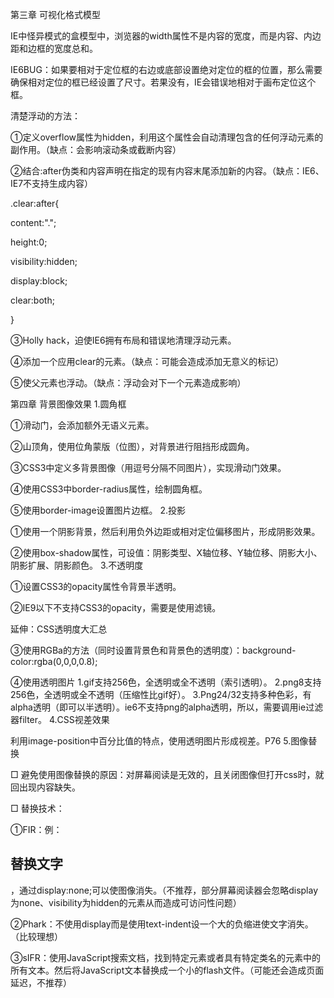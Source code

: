 第三章 可视化格式模型

IE中怪异模式的盒模型中，浏览器的width属性不是内容的宽度，而是内容、内边距和边框的宽度总和。

IE6BUG：如果要相对于定位框的右边或底部设置绝对定位的框的位置，那么需要确保相对定位的框已经设置了尺寸。若果没有，IE会错误地相对于画布定位这个框。

清楚浮动的方法：

①定义overflow属性为hidden，利用这个属性会自动清理包含的任何浮动元素的副作用。（缺点：会影响滚动条或截断内容）

②结合:after伪类和内容声明在指定的现有内容末尾添加新的内容。（缺点：IE6、IE7不支持生成内容）

.clear:after{

content:".";

height:0;

visibility:hidden;

display:block;

clear:both;

}

③Holly hack，迫使IE6拥有布局和错误地清理浮动元素。

④添加一个应用clear的元素。（缺点：可能会造成添加无意义的标记）

⑤使父元素也浮动。（缺点：浮动会对下一个元素造成影响）

 

第四章 背景图像效果
1.圆角框 

①滑动门，会添加额外无语义元素。

②山顶角，使用位角蒙版（位图），对背景进行阻挡形成圆角。

③CSS3中定义多背景图像（用逗号分隔不同图片），实现滑动门效果。

④使用CSS3中border-radius属性，绘制圆角框。

⑤使用border-image设置图片边框。
2.投影 

①使用一个阴影背景，然后利用负外边距或相对定位偏移图片，形成阴影效果。

②使用box-shadow属性，可设值：阴影类型、X轴位移、Y轴位移、阴影大小、阴影扩展、阴影颜色。
3.不透明度 

①设置CSS3的opacity属性令背景半透明。

②IE9以下不支持CSS3的opacity，需要是使用滤镜。

延伸：CSS透明度大汇总

③使用RGBa的方法（同时设置背景色和背景色的透明度）：background-color:rgba(0,0,0,0.8);

④使用透明图片
1.gif支持256色，全透明或全不透明（索引透明）。
2.png8支持256色，全透明或全不透明（压缩性比gif好）。
3.Png24/32支持多种色彩，有alpha透明（即可以半透明）。ie6不支持png的alpha透明，所以，需要调用ie过滤器filter。
4.CSS视差效果

利用image-position中百分比值的特点，使用透明图片形成视差。P76
5.图像替换

□ 避免使用图像替换的原因：对屏幕阅读是无效的，且关闭图像但打开css时，就回出现内容缺失。

□ 替换技术：

①FIR：例：<h2> <span>替换文字</span> </h2>，通过display:none;可以使图像消失。（不推荐，部分屏幕阅读器会忽略display为none、visibility为hidden的元素从而造成可访问性问题）

②Phark：不使用display而是使用text-indent设一个大的负缩进使文字消失。（比较理想）

③sIFR：使用JavaScript搜索文档，找到特定元素或者具有特定类名的元素中的所有文本。然后将JavaScript文本替换成一个小的flash文件。（可能还会造成页面延迟，不推荐）
